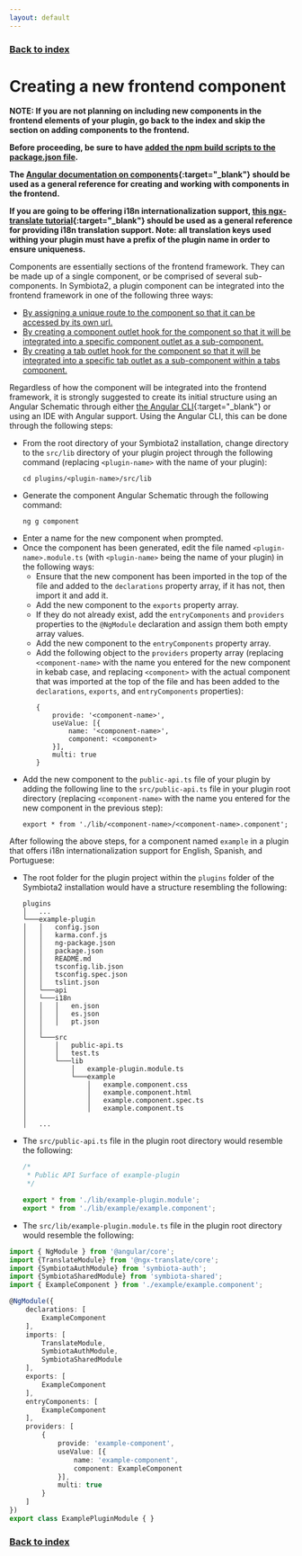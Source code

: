 ```yaml
---
layout: default
---
```


### [Back to index](./index.html)

# Creating a new frontend component

**NOTE: If you are not planning on including new components in the frontend elements of your plugin, go back to the 
index and skip the section on adding components to the frontend.**

**Before proceeding, be sure to have [added the npm build scripts to the package.json file](./add-npm-build-scripts.html).**

**The [Angular documentation on components](https://angular.io/guide/architecture-components){:target="_blank"} 
  should be used as a general reference for creating and working with components in the frontend.**

**If you are going to be offering i18n internationalization support, [this ngx-translate tutorial](https://www.codeandweb.com/babeledit/tutorials/how-to-translate-your-angular8-app-with-ngx-translate){:target="_blank"} 
  should be used as a general reference for providing i18n translation support. Note: all translation keys used withing 
  your plugin must have a prefix of the plugin name in order to ensure uniqueness.**

Components are essentially sections of the frontend framework. They can be made up of a single component, or be comprised
  of several sub-components. In Symbiota2, a plugin component can be integrated into the frontend framework in one of the 
  following three ways:
  - [By assigning a unique route to the component so that it can be accessed by its own url.](./assigning-unique-route-component.html)
  - [By creating a component outlet hook for the component so that it will be integrated into a specific component outlet as a sub-component.](./creating-component-hook.html)  
  - [By creating a tab outlet hook for the component so that it will be integrated into a specific tab outlet as a sub-component
    within a tabs component.](./creating-tab-hook.html)

Regardless of how the component will be integrated into the frontend framework, it is strongly suggested to create its 
  initial structure using an Angular Schematic through either [the Angular CLI](https://angular.io/cli/generate){:target="_blank"}
  or using an IDE with Angular support. Using the Angular CLI, this can be done through the following steps:
  - From the root directory of your Symbiota2 installation, change directory to the `src/lib` directory of your plugin
    project through the following command (replacing `<plugin-name>` with the name of your plugin):
    ```
    cd plugins/<plugin-name>/src/lib
    ```
  - Generate the component Angular Schematic through the following command:
    ```
    ng g component
    ```
  - Enter a name for the new component when prompted.
  - Once the component has been generated, edit the file named `<plugin-name>.module.ts` (with `<plugin-name>` being 
    the name of your plugin) in the following ways:
    - Ensure that the new component has been imported in the top of the file and added to the `declarations` property array,
      if it has not, then import it and add it.
    - Add the new component to the `exports` property array.
    - If they do not already exist, add the `entryComponents` and `providers` properties to the `@NgModule` declaration and assign them 
      both empty array values.
    - Add the new component to the `entryComponents` property array.
    - Add the following object to the `providers` property array (replacing `<component-name>` with the name you 
      entered for the new component in kebab case, and replacing `<component>` with the actual component that was imported
      at the top of the file and has been added to the `declarations`, `exports`, and `entryComponents` properties):
      ```
      {
          provide: '<component-name>',
          useValue: [{
              name: '<component-name>',
              component: <component>
          }],
          multi: true
      }
      ```
  - Add the new component to the `public-api.ts` file of your plugin by adding the following 
    line to the  `src/public-api.ts` file in your plugin root directory (replacing `<component-name>` with the name you 
    entered for the new component in the previous step):
    ```
    export * from './lib/<component-name>/<component-name>.component';
    ```

After following the above steps, for a component named `example` in a plugin that offers i18n internationalization support 
  for English, Spanish, and Portuguese: 
  - The root folder for the plugin project within the `plugins` folder of the Symbiota2 installation would have a structure 
    resembling the following:
    
    ```
    plugins
    │   ...
    └───example-plugin
    │   │   config.json
    │   │   karma.conf.js
    │   │   ng-package.json
    │   │   package.json
    │   │   README.md
    │   │   tsconfig.lib.json
    │   │   tsconfig.spec.json
    │   │   tslint.json
    │   └───api
    │   └───i18n
    │   │   │   en.json
    │   │   │   es.json
    │   │   │   pt.json
    │   │   
    │   └───src
    │       │   public-api.ts
    │       │   test.ts
    │       └───lib
    │           │   example-plugin.module.ts
    │           └───example
    │               │   example.component.css
    │               │   example.component.html
    │               │   example.component.spec.ts
    │               │   example.component.ts
    │   
    │   ...
    ```

  - The `src/public-api.ts` file in the plugin root directory would resemble the following:
    
    ```typescript
    /*
     * Public API Surface of example-plugin
     */
    
    export * from './lib/example-plugin.module';
    export * from './lib/example/example.component';
    ```
  - The `src/lib/example-plugin.module.ts` file in the plugin root directory would resemble the following:
      
  ```typescript
  import { NgModule } from '@angular/core';
  import {TranslateModule} from '@ngx-translate/core';
  import {SymbiotaAuthModule} from 'symbiota-auth';
  import {SymbiotaSharedModule} from 'symbiota-shared';
  import { ExampleComponent } from './example/example.component';
  
  @NgModule({
      declarations: [
          ExampleComponent
      ],
      imports: [
          TranslateModule,
          SymbiotaAuthModule,
          SymbiotaSharedModule
      ],
      exports: [
          ExampleComponent
      ],
      entryComponents: [
          ExampleComponent
      ],
      providers: [
          {
              provide: 'example-component',
              useValue: [{
                  name: 'example-component',
                  component: ExampleComponent
              }],
              multi: true
          }
      ]
  })
  export class ExamplePluginModule { }
  ```

### [Back to index](./index.html)
